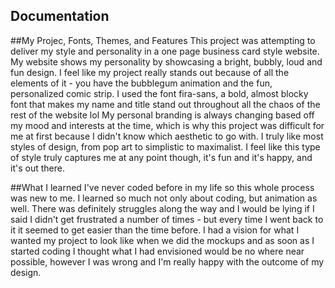 ## Documentation

##My Projec, Fonts, Themes, and Features
This project was attempting to deliver my style and personality in a one page business card style website. My website shows my personality by showcasing a bright, bubbly, loud and fun design.
I feel like my project really stands out because of all the elements of it - you have the bubblegum animation and the fun, personalized comic strip. 
I used the font fira-sans, a bold, almost blocky font that makes my name and title stand out throughout all the chaos of the rest of the website lol
My personal branding is always changing based off my mood and interests at the time, which is why this project was difficult for me at first because I didn't know which aesthetic to go with. I truly like most styles of design, from pop art to simplistic to maximalist. I feel like this type of style truly captures me at any point though, it's fun and it's happy, and it's out there. 

##What I learned 
I've never coded before in my life so this whole process was new to me. I learned so much not only about coding, but animation as well. There was definitely struggles along the way and I would be lying if I said I didn't get frustrated a number of times - but every time I went back to it it seemed to get easier than the time before. I had a vision for what I wanted my project to look like when we did the mockups and as soon as I started coding I thought what I had envisioned would be no where near possible, however I was wrong and I'm really happy with the outcome of my design. 